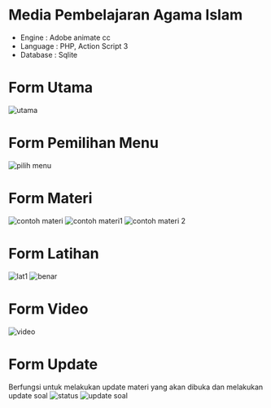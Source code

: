 # Media Pembelajaran Agama Islam 

- Engine    : Adobe animate cc
- Language  : PHP, Action Script 3
- Database  : Sqlite

# Form Utama

![utama](https://user-images.githubusercontent.com/70549506/209318465-2bbf69b0-706b-42e7-8f72-e8229eda8b66.PNG)

# Form Pemilihan Menu

![pilih menu](https://user-images.githubusercontent.com/70549506/209318850-6378ef8f-dc46-4704-955b-831d73b0c11b.PNG)

# Form Materi

![contoh materi](https://user-images.githubusercontent.com/70549506/209319009-d941310b-23c4-43b1-bec1-2450f8a5f745.PNG)
![contoh materi1](https://user-images.githubusercontent.com/70549506/209319054-35a13ad0-3fab-4010-8abc-d747f68e4255.PNG)
![contoh materi 2](https://user-images.githubusercontent.com/70549506/209319073-bacfcc8b-5383-4058-8454-2b44e0d78d9e.PNG)

# Form Latihan

![lat1](https://user-images.githubusercontent.com/70549506/209319240-213633a7-ad06-4818-a459-4c29b7a5d546.PNG)
![benar](https://user-images.githubusercontent.com/70549506/209319273-17336c0f-481a-4f78-9a73-63d4d13cca90.PNG)

# Form Video

![video](https://user-images.githubusercontent.com/70549506/209319371-816214a1-8650-4d2a-8539-b30d05e062b4.PNG)

# Form Update
Berfungsi untuk melakukan update materi yang akan dibuka dan melakukan update soal
![status](https://user-images.githubusercontent.com/70549506/209319792-5b989986-2d39-4aa3-b424-29adb1ba45aa.PNG)
![update soal](https://user-images.githubusercontent.com/70549506/209319806-a100eed8-e62f-4643-b01b-b7a54a0bb16a.PNG)
